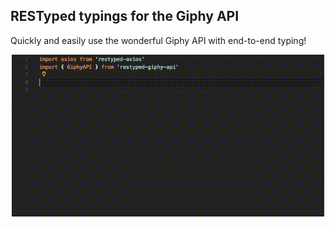 ## RESTyped typings for the Giphy API

Quickly and easily use the wonderful Giphy API with end-to-end typing!

<p align="center">
  <img src="/example.gif" width="500"/>
</p>

